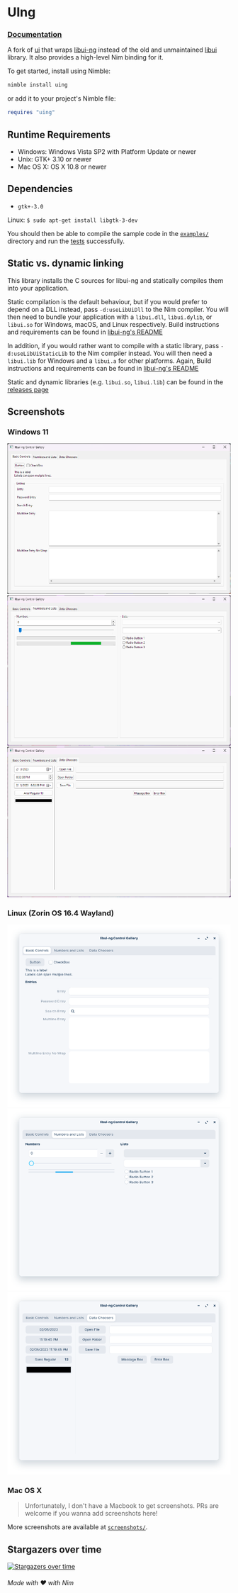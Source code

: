 # UIng

### [**Documentation**](https://neroist.github.io/uing/uing.html)

A fork of [ui](https://github.com/nim-lang/ui) that wraps
[libui-ng](https://github.com/libui-ng/libui-ng) instead of the old and unmaintained
[libui](https://github.com/andlabs/libui) library. It
also provides a high-level Nim binding for it.

To get started, install using Nimble:

```bash
nimble install uing
```

or add it to your project's Nimble file:

```nim
requires "uing"
```

## Runtime Requirements

* Windows: Windows Vista SP2 with Platform Update or newer
* Unix: GTK+ 3.10 or newer
* Mac OS X: OS X 10.8 or newer

## Dependencies

- `gtk+-3.0`

Linux: `$ sudo apt-get install libgtk-3-dev`

You should then be able to compile the sample code in the
[`examples/`](examples/)
directory and run the [tests](tests/) successfully.

## Static vs. dynamic linking

This library installs the C sources for libui-ng and statically compiles them
into your application.

Static compilation is the default behaviour, but if you would prefer to depend
on a DLL instead, pass `-d:useLibUiDll` to the Nim compiler. You will
then need to bundle your application with a `libui.dll`, `libui.dylib`, or `libui.so`
for Windows, macOS, and Linux respectively.
Build instructions and requirements can be found in [libui-ng's README](https://github.com/libui-ng/libui-ng#readme)

In addition, if you would rather want to compile with a static library, pass
`-d:useLibUiStaticLib` to the Nim compiler instead. You will then need a `libui.lib` for Windows and a `libui.a` for other platforms. Again, Build instructions
and requirements can be found in [libui-ng's README](https://github.com/libui-ng/libui-ng#readme)

Static and dynamic libraries (e.g. `libui.so`, `libui.lib`) can be found in the
[releases page](https://github.com/neroist/uing/releases/latest)

## Screenshots
### Windows 11
![controllgallery3_tab1.png](screenshots/windows/controllgallery3_tab1.png)
![controllgallery3_tab2.png](screenshots/windows/controllgallery3_tab2.png)
![controllgallery3_tab3.png](screenshots/windows/controllgallery3_tab3.png)

### Linux (Zorin OS 16.4 Wayland)
![controllgallery3_tab1.png](screenshots/linux/controllgallery3_tab1.png)
![controllgallery3_tab2.png](screenshots/linux/controllgallery3_tab2.png)
![controllgallery3_tab3.png](screenshots/linux/controllgallery3_tab3.png)

### Mac OS X
> Unfortunately, I don't have a Macbook to get screenshots. PRs are welcome if you wanna add screenshots here!

More screenshots are available at [`screenshots/`](screenshots/).

## Stargazers over time
[![Stargazers over time](https://starchart.cc/neroist/uing.svg)](https://starchart.cc/neroist/uing)

###### Made with ❤️ with Nim
